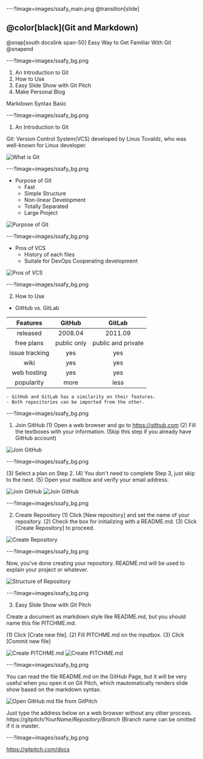---?image=images/ssafy_main.png
@transition[slide]

## @color[black](Git and Markdown)
@snap[south docslink span-50]
Easy Way to Get Familiar With Git
@snapend

---?image=images/ssafy_bg.png

1. An Introduction to Git
2. How to Use
3. Easy Slide Show with Git Pitch
4. Make Personal Blog

Markdown Syntax Basic

---?image=images/ssafy_bg.png

1. An Introduction to Git

Git: Version Control System(VCS) developed by Linus Tovaldz, who was well-known for Linux developer.

![What is Git](images/what_is_git.png)

---?image=images/ssafy_bg.png

* Purpose of Git
  - Fast
  - Simple Structure
  - Non-linear Development
  - Totally Separated
  - Large Project
  
![Purpose of Git](images/purpose_of_git.png)
 
 ---?image=images/ssafy_bg.png
 
 * Pros of VCS
   - History of each files
   - Suitale for DevOps Cooperating development
   
![Pros of VCS](images/pros_of_vcs.png)
 
 ---?image=images/ssafy_bg.png
 
 2. How to Use
 
 * GitHub vs. GitLab
 
 |Features|GitHub|GitLab|
 |:--------:|:------:|:------:|
 |released|2008.04|2011.09|
 |free plans|public only|public and private|
 |issue tracking|yes|yes|
 |wiki|yes|yes|
 |web hosting|yes|yes|
 |popularity|more|less|
 
    - GitHub and GitLab has a similarity on their features.
    - Both repositories can be imported from the other.
 
---?image=images/ssafy_bg.png
 
1) Join GitHub
   (1) Open a web browser and go to https://github.com
   (2) Fill the textboxes with your information.
       (Skip this step if you already have GitHub account)
       
![Join GitHub](images/join_github_1.png)

---?image=images/ssafy_bg.png

   (3) Select a plan on Step 2.
   (4) You don't need to complete Step 3, just skip to the next.
   (5) Open your mailbox and verify your email address.

![Join GitHub](images/join_github_2.png)
![Join GitHub](images/join_github_3.png)

---?image=images/ssafy_bg.png

2) Create Repository
   (1) Click [New repository] and set the name of your repository.
   (2) Check the box for initializing with a README.md.
   (3) Click [Create Repository] to proceed.
   
![Create Repository](images/create_repo.png)

---?image=images/ssafy_bg.png

Now, you've done creating your repository.
README.md will be used to explain your project or whatever.

![Structure of Repository](images/structure_of_repo.png)

---?image=images/ssafy_bg.png

3. Easy Slide Show with Git Pitch

Create a document as markdown style like README.md, but you should name this file PITCHME.md.

   (1) Click [Crate new file].
   (2) Fill PITCHME.md on the inputbox.
   (3) Click [Commit new file]

![Create PITCHME.md](images/create_pitchme_1.png)
![Create PITCHME.md](images/create_pitchme_2.png)

---?image=images/ssafy_bg.png

You can read the file README.md on the GitHub Page, but it will be very useful when you open it on Git Pitch, which mautomatically renders slide show based on the markdown syntax.

![Open GitHub md file from GitPitch](images/github_to_gitpitch.png)

Just type the address below on a web browser without any other process.
https://gitpitch/*YourName*/*Repository*/*Branch*
(Branch name can be omitted if it is master.

---?image=images/ssafy_bg.png

https://gitpitch.com/docs

